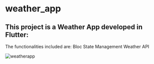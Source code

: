 # weather_app

## This project is a Weather App developed in Flutter:

The functionalities included are: 
Bloc State Management
Weather API

![weatherapp](https://github.com/user-attachments/assets/3cbf5a37-bdd0-422f-88eb-381ff07bc480)
